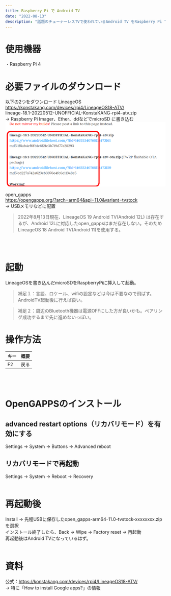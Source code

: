 ```yaml
---
title: Raspberry Pi で Android TV
date: "2022-08-13"
description: "話題のチューナーレスTVで使われているAndroid TV をRaspberry Pi で使う。"
---
```


# 使用機器
・Raspberry Pi 4

# 必要ファイルのダウンロード
以下の2つをダウンロード
LineageOS<br/>
https://konstakang.com/devices/rpi4/LineageOS18-ATV/<br/>
lineage-18.1-20220512-UNOFFICIAL-KonstaKANG-rpi4-atv.zip<br/>
→ Raspberry Pi Imager、Ether、ddなどでmicroSD に書き込む
![](where_lineage_os_is.png)

open_gapps<br/>
https://opengapps.org/?arch=arm64&api=11.0&variant=tvstock<br/>
→ USBメモリなどに配置

>2022年8月13日現在、LineageOS 19 Android TV(Android 12L) は存在するが、Android 12Lに対応したopen_gappsはまだ存在しない。そのためLineageOS 18 Android TV(Android 11)を使用する。 
<br>
<br>

# 起動
LineageOSを書き込んだmicroSDをRaspberryPiに挿入して起動。
> 補足１：言語、ロケール、wifiの設定などは今は不要なので飛ばす。AndroidTV起動後に行えば良い。

> 補足２：周辺のBluetooth機器は電源OFFにした方が良いかも。ペアリング成功するまで先に進めないっぽい。

# 操作方法
|  キー  |  概要  |
| ---- | ---- |
|  F2  | 戻る |
<br>
<br>

# OpenGAPPSのインストール
## advanced restart options（リカバリモード）を有効にする<br>
Settings →  System →  Buttons →  Advanced reboot
## リカバリモードで再起動
Settings →  System →  Reboot → Recovery
<br>
<br>

# 再起動後
Install → 先程USBに保存したopen_gapps-arm64-11.0-tvstock-xxxxxxxx.zipを選択<br>
インストール終了したら、Back →  Wipe →  Factory reset →  再起動<br>
再起動後はAndroid TVになっているはず。
<br>
<br>

# 資料
公式：https://konstakang.com/devices/rpi4/LineageOS18-ATV/<br>
→ 特に「How to install Google apps?」の情報
